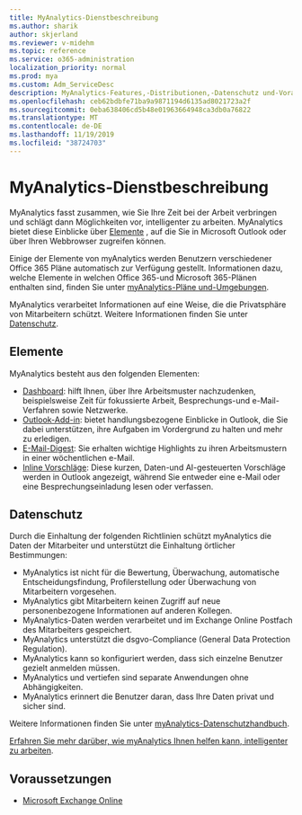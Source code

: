 ```yaml
---
title: MyAnalytics-Dienstbeschreibung
ms.author: sharik
author: skjerland
ms.reviewer: v-midehm
ms.topic: reference
ms.service: o365-administration
localization_priority: normal
ms.prod: mya
ms.custom: Adm_ServiceDesc
description: MyAnalytics-Features,-Distributionen,-Datenschutz und-Voraussetzungen
ms.openlocfilehash: ceb62bdbfe71ba9a9871194d6135ad8021723a2f
ms.sourcegitcommit: 0eba638406cd5b48e01963664948ca3db0a76822
ms.translationtype: MT
ms.contentlocale: de-DE
ms.lasthandoff: 11/19/2019
ms.locfileid: "38724703"
---
```

# <a name="myanalytics-service-description"></a>MyAnalytics-Dienstbeschreibung

MyAnalytics fasst zusammen, wie Sie Ihre Zeit bei der Arbeit verbringen und schlägt dann Möglichkeiten vor, intelligenter zu arbeiten. MyAnalytics bietet diese Einblicke über [Elemente](#elements) , auf die Sie in Microsoft Outlook oder über Ihren Webbrowser zugreifen können.

Einige der Elemente von myAnalytics werden Benutzern verschiedener Office 365 Pläne automatisch zur Verfügung gestellt. Informationen dazu, welche Elemente in welchen Office 365-und Microsoft 365-Plänen enthalten sind, finden Sie unter [myAnalytics-Pläne und-Umgebungen](https://docs.microsoft.com/workplace-analytics/myanalytics/overview/plans-environments).  

MyAnalytics verarbeitet Informationen auf eine Weise, die die Privatsphäre von Mitarbeitern schützt. Weitere Informationen finden Sie unter [Datenschutz](#data-privacy).

## <a name="elements"></a>Elemente

MyAnalytics besteht aus den folgenden Elementen:

* [Dashboard](https://docs.microsoft.com/workplace-analytics/myanalytics/use/dashboard-2): hilft Ihnen, über Ihre Arbeitsmuster nachzudenken, beispielsweise Zeit für fokussierte Arbeit, Besprechungs-und e-Mail-Verfahren sowie Netzwerke.
* [Outlook-Add-in](https://docs.microsoft.com/workplace-analytics/myanalytics/use/add-in): bietet handlungsbezogene Einblicke in Outlook, die Sie dabei unterstützen, ihre Aufgaben im Vordergrund zu halten und mehr zu erledigen.
* [E-Mail-Digest](https://docs.microsoft.com/workplace-analytics/myanalytics/use/email-digest-2): Sie erhalten wichtige Highlights zu ihren Arbeitsmustern in einer wöchentlichen e-Mail.
* [Inline Vorschläge](https://docs.microsoft.com/workplace-analytics/myanalytics/use/mya-notifications): Diese kurzen, Daten-und AI-gesteuerten Vorschläge werden in Outlook angezeigt, während Sie entweder eine e-Mail oder eine Besprechungseinladung lesen oder verfassen.

## <a name="data-privacy"></a>Datenschutz

Durch die Einhaltung der folgenden Richtlinien schützt myAnalytics die Daten der Mitarbeiter und unterstützt die Einhaltung örtlicher Bestimmungen:

* MyAnalytics ist nicht für die Bewertung, Überwachung, automatische Entscheidungsfindung, Profilerstellung oder Überwachung von Mitarbeitern vorgesehen.
* MyAnalytics gibt Mitarbeitern keinen Zugriff auf neue personenbezogene Informationen auf anderen Kollegen.
* MyAnalytics-Daten werden verarbeitet und im Exchange Online Postfach des Mitarbeiters gespeichert.
* MyAnalytics unterstützt die dsgvo-Compliance (General Data Protection Regulation).
* MyAnalytics kann so konfiguriert werden, dass sich einzelne Benutzer gezielt anmelden müssen.
* MyAnalytics und vertiefen sind separate Anwendungen ohne Abhängigkeiten.
* MyAnalytics erinnert die Benutzer daran, dass Ihre Daten privat und sicher sind.

Weitere Informationen finden Sie unter [myAnalytics-Datenschutzhandbuch](https://docs.microsoft.com/workplace-analytics/myanalytics/overview/privacy-guide).

[Erfahren Sie mehr darüber, wie myAnalytics Ihnen helfen kann, intelligenter zu arbeiten](https://products.office.com/business/myanalytics-personal-analytics).

## <a name="prerequisites"></a>Voraussetzungen

* [Microsoft Exchange Online](https://docs.microsoft.com/office365/servicedescriptions/exchange-online-service-description/exchange-online-service-description)
